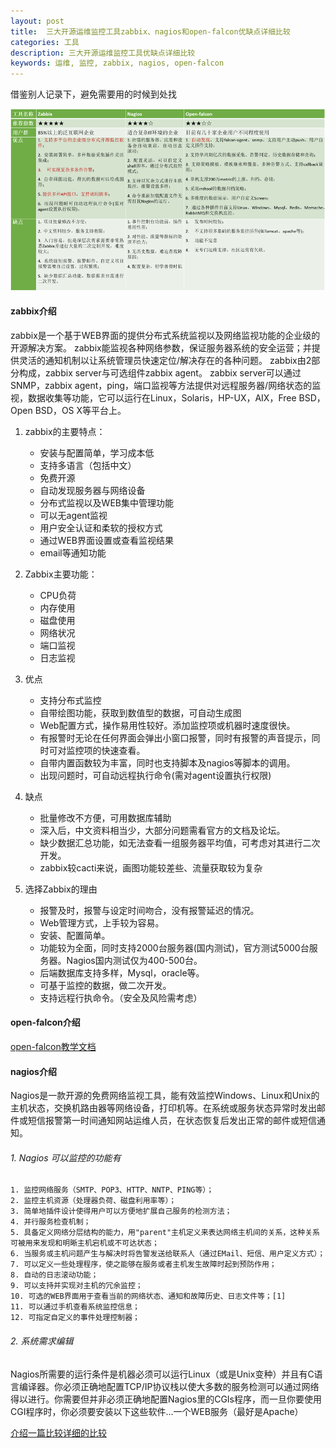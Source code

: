 ```yaml
---
layout: post
title:  三大开源运维监控工具zabbix、nagios和open-falcon优缺点详细比较
categories: 工具
description: 三大开源运维监控工具优缺点详细比较
keywords: 运维, 监控, zabbix, nagios, open-falcon
---
```

  
借鉴别人记录下，避免需要用的时候到处找

![cover](/img/zabbix-nagios-falcon.png)


#### zabbix介绍  
   zabbix是一个基于WEB界面的提供分布式系统监视以及网络监视功能的企业级的开源解决方案。
   zabbix能监视各种网络参数，保证服务器系统的安全运营；并提供灵活的通知机制以让系统管理员快速定位/解决存在的各种问题。
   zabbix由2部分构成，zabbix server与可选组件zabbix agent。
   zabbix server可以通过SNMP，zabbix agent，ping，端口监视等方法提供对远程服务器/网络状态的监视，数据收集等功能，它可以运行在Linux，Solaris，HP-UX，AIX，Free BSD，Open BSD，OS X等平台上。
   
1. zabbix的主要特点：
    - 安装与配置简单，学习成本低
    - 支持多语言（包括中文）
    - 免费开源
    - 自动发现服务器与网络设备
    - 分布式监视以及WEB集中管理功能
    - 可以无agent监视
    - 用户安全认证和柔软的授权方式
    - 通过WEB界面设置或查看监视结果
    - email等通知功能
   
2. Zabbix主要功能：
    - CPU负荷
    - 内存使用
    - 磁盘使用
    - 网络状况
    - 端口监视
    - 日志监视
   
3. 优点
    - 支持分布式监控
    - 自带绘图功能，获取到数值型的数据，可自动生成图
    - Web配置方式，操作易用性较好。添加监控项或机器时速度很快。
    - 有报警时无论在任何界面会弹出小窗口报警，同时有报警的声音提示，同时可对监控项的快速查看。
    - 自带内置函数较为丰富，同时也支持脚本及nagios等脚本的调用。
    - 出现问题时，可自动远程执行命令(需对agent设置执行权限)
   
4. 缺点
    - 批量修改不方便，可用数据库辅助
    - 深入后，中文资料相当少，大部分问题需看官方的文档及论坛。
    - 缺少数据汇总功能，如无法查看一组服务器平均值，可考虑对其进行二次开发。
    - zabbix较cacti来说，画图功能较差些、流量获取较为复杂

5. 选择Zabbix的理由
    - 报警及时，报警与设定时间吻合，没有报警延迟的情况。
    - Web管理方式，上手较为容易。
    - 安装、配置简单。
    - 功能较为全面，同时支持2000台服务器(国内测试)，官方测试5000台服务器。Nagios国内测试仅为400-500台。
    - 后端数据库支持多样，Mysql，oracle等。
    - 可基于监控的数据，做二次开发。
    - 支持远程行执命令。（安全及风险需考虑）
   
#### open-falcon介绍  
  [open-falcon教学文档](https://book.open-falcon.org/zh/intro/index.html)
  
#### nagios介绍
   Nagios是一款开源的免费网络监视工具，能有效监控Windows、Linux和Unix的主机状态，交换机路由器等网络设备，打印机等。在系统或服务状态异常时发出邮件或短信报警第一时间通知网站运维人员，在状态恢复后发出正常的邮件或短信通知。
   
###### 1. Nagios 可以监控的功能有  
    1. 监控网络服务（SMTP、POP3、HTTP、NNTP、PING等）；
    2. 监控主机资源（处理器负荷、磁盘利用率等）；
    3. 简单地插件设计使得用户可以方便地扩展自己服务的检测方法；
    4. 并行服务检查机制；
    5. 具备定义网络分层结构的能力，用"parent"主机定义来表达网络主机间的关系，这种关系可被用来发现和明晰主机宕机或不可达状态；
    6. 当服务或主机问题产生与解决时将告警发送给联系人（通过EMail、短信、用户定义方式）；
    7. 可以定义一些处理程序，使之能够在服务或者主机发生故障时起到预防作用；
    8. 自动的日志滚动功能；
    9. 可以支持并实现对主机的冗余监控；
    10. 可选的WEB界面用于查看当前的网络状态、通知和故障历史、日志文件等；[1] 
    11. 可以通过手机查看系统监控信息；
    12. 可指定自定义的事件处理控制器；

###### 2. 系统需求编辑
Nagios所需要的运行条件是机器必须可以运行Linux（或是Unix变种）并且有C语言编译器。你必须正确地配置TCP/IP协议栈以使大多数的服务检测可以通过网络得以进行。你需要但并非必须正确地配置Nagios里的CGIs程序，而一旦你要使用CGI程序时，你必须要安装以下这些软件...一个WEB服务（最好是Apache）


[介绍一篇比较详细的比较](http://blog.csdn.net/messiademo/article/details/52046822)